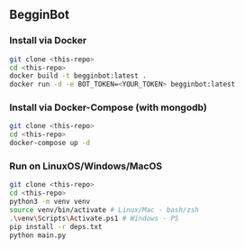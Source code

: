 ## BegginBot

### Install via Docker
```bash
git clone <this-repo>
cd <this-repo>
docker build -t begginbot:latest .
docker run -d -e BOT_TOKEN=<YOUR_TOKEN> begginbot:latest
```

### Install via Docker-Compose (with mongodb)
```bash
git clone <this-repo>
cd <this-repo>
docker-compose up -d
```

### Run on LinuxOS/Windows/MacOS
```bash
git clone <this-repo>
cd <this-repo>
python3 -m venv venv
source venv/bin/activate # Linux/Mac - bash/zsh
.\venv\Scripts\Activate.ps1 # Windows - PS
pip install -r deps.txt
python main.py
```